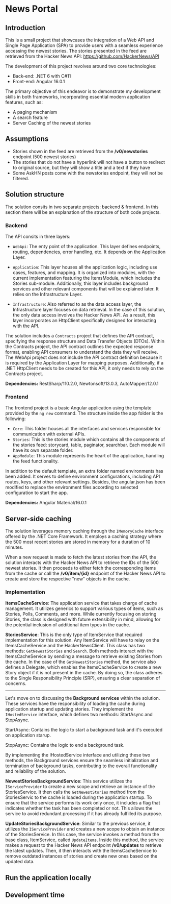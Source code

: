 # News Portal
## Introduction
This is a small project that showcases the integration of a Web API and Single Page Application (SPA) to provide users with a seamless experience accessing the newest stories. The stories presented in the feed are retrieved from the Hacker News API: https://github.com/HackerNews/API

The development of this project revolves around two core technologies:
* Back-end: .NET 6 with C#11
* Front-end: Angular 16.0.1

The primary objective of this endeavor is to demonstrate my development skills in both frameworks, incorporating essential modern application features, such as:

* A paging mechanism
* A search feature
* Server Caching of the newest stories

## Assumptions
* Stories shown in the feed are retrieved from the **/v0/newstories** endpoint (500 newest stories)
* The stories that do not have a hyperlink will not have a button to redirect to original source, but they will show a title and a text if they have
* Some AskHN posts come with the newstories endpoint, they will not be filtered.

## Solution structure
The solution consits in two separate projects: backend & frontend. In this section there will be an explanation of the structure of both code projects.

### Backend
The API consits in three layers: 
* `WebApi`: The enty point of the application. This layer defines endpoints, routing, dependencies, error handling, etc. It depends on the Application Layer.

* `Application`: This layer houses all the application logic, including use cases, features, and mapping. It is organized into modules, with the current implementation featuring the ItemsModule, which includes the Stories sub-module. Additionally, this layer includes background services and other relevant components that will be explained later. It relies on the Infrastructure Layer.
    
* `Infrastructure`: Also referred to as the data access layer, the Infrastructure layer focuses on data retrieval. In the case of this solution, the only data access involves the Hacker News API. As a result, this layer incorporates an HttpClient specifically designed for interacting with the API.

The solution includes a `Contracts` project that defines the API contract, specifying the response structure and Data Transfer Objects (DTOs).
Within the Contracts project, the API contract outlines the expected response format, enabling API consumers to understand the data they will receive. The WebApi project does not include the API contract definition because it is required by the Application Layer for mapping purposes. Additionally, if a .NET HttpClient needs to be created for this API, it only needs to rely on the Contracts project.

**Dependencies:** RestSharp/110.2.0, Newtonsoft/13.0.3, AutoMapper/12.0.1


### Frontend
The frontend project is a basic Angular application using the template provided by the `ng new` command. The structure inside the app folder is the following:

* `Core`: This folder houses all the interfaces and services responsible for communication with external APIs.
* `Stories`: This is the stories module which contains all the components of the stories feed: storycard, table, paginator, searchbar. Each module will have its own separate folder.
* `AppModule`: This module represents the heart of the application, handling the feed functionality.

In addition to the default template, an extra folder named environments has been added. It serves to define environment configurations, including API routes, keys, and other relevant settings. Besides, the angular.json has been modified to replace the environment files according to selected configuration to start the app. 

**Dependencies:** Angular Material/16.0.1

## Server-side caching
The solution leverages memory caching through the `IMemoryCache` interface offered by the .NET Core Framework. It employs a caching strategy where the 500 most recent stories are stored in memory for a duration of 10 minutes.

When a new request is made to fetch the latest stories from the API, the solution interacts with the Hacker News API to retrieve the IDs of the 500 newest stories. It then proceeds to either fetch the corresponding items from the cache or call the **/v0/item/{id}** endpoint of the Hacker News API to create and store the respective "new" objects in the cache.

### Implementation
**ItemsCacheService**: The application service that takes charge of cache management. It utilizes generics to support various types of items, such as Stories, Polls, Comments, and more. While currently focusing on storing Stories, the class is designed with future extensibility in mind, allowing for the potential inclusion of additional item types in the cache.

**StoriesService**: This is the only type of ItemService that required implementation for this solution. Any ItemService will have to relay on the ItemsCacheService and the HackerNewsClient. This class has two methods: `GetNewestStories` and `Search`. Both methods interact with the ItemsCacheService by sending a message to retrieve existing Stories from the cache.
In the case of the `GetNewestStories` method, the service also defines a Delegate, which enables the ItemsCacheService to create a new Story object if it is not present in the cache. By doing so, the class adheres to the Single Responsibility Principle (SRP), ensuring a clear separation of concerns.

<hr>

Let's move on to discussing the **Background services** within the solution. These services have the responsibility of loading the cache during application startup and updating stories. They implement the `IHostedService` interface, which defines two methods: StartAsync and StopAsync.

StartAsync: Contains the logic to start a background task and it's executed on application starup.

StopAsync: Contains the logic to end a background task.

By implementing the IHostedService interface and utilizing these two methods, the Background services ensure the seamless initialization and termination of background tasks, contributing to the overall functionality and reliability of the solution.

**NewestStoriesBackgroundService**: This service utilizes the `IServiceProvider` to create a new scope and retrieve an instance of the StoriesService. It then calls the `GetNewestStories` method from the StoriesServic to the cache is loaded during the application startup. To ensure that the service performs its work only once, it includes a flag that indicates whether the task has been completed or not. This allows the service to avoid redundant processing if it has already fulfilled its purpose.

**UpdateStoriesBackgroundService**: Similar to the previous service, it utilizes the `IServiceProvider` and creates a new scope to obtain an instance of the StoriesService. In this case, the service invokes a method from the base class, ItemService, called `UpdateItems`. Inside this method, the service makes a request to the Hacker News API endpoint **/v0/updates** to retrieve the latest updates. Then, it then interacts with the ItemsCacheService to remove outdated instances of stories and create new ones based on the updated data.

## Run the application locally

## Development time
